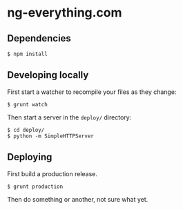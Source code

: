 ng-everything.com
=================

Dependencies
------------

    $ npm install

Developing locally
------------------

First start a watcher to recompile your files as they change: 
    
    $ grunt watch

Then start a server in the `deploy/` directory:

    $ cd deploy/
    $ python -m SimpleHTTPServer

Deploying
---------

First build a production release.

    $ grunt production

Then do something or another, not sure what yet.    
